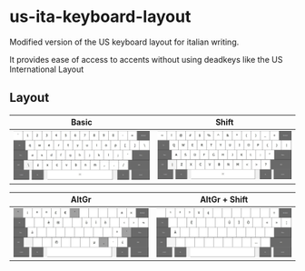 # us-ita-keyboard-layout
Modified version of the US keyboard layout for italian writing.

It provides ease of access to accents without using deadkeys like the US International Layout


## Layout
| Basic                  | Shift                     |
|------------------------|---------------------------|
| ![Default](us-ita.jpg) | ![Shift](us-ita-Shft.jpg) |


| AltGr                      | AltGr + Shift                       |
|----------------------------|-------------------------------------|
| ![AltGr](us-ita-AltGr.jpg) | ![ShiftAltGr](us-ita-ShftAltGr.jpg) |
